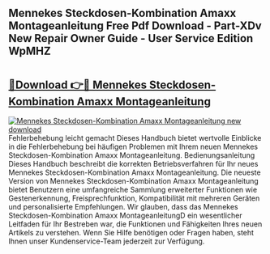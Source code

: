 ## Mennekes Steckdosen-Kombination Amaxx Montageanleitung Free Pdf Download - Part-XDv New Repair Owner Guide - User Service Edition WpMHZ

# <h2><a href="http://df7py9d.blite.top/?on=Mennekes+Steckdosen-Kombination+Amaxx+Montageanleitung">🔗Download 👉🔴 Mennekes Steckdosen-Kombination Amaxx Montageanleitung</a></h2>

[![Mennekes Steckdosen-Kombination Amaxx Montageanleitung new download](https://i.imgur.com/lujVjoI.png)](http://df7py9d.blite.top/?on=Mennekes+Steckdosen-Kombination+Amaxx+Montageanleitung)
Fehlerbehebung leicht gemacht Dieses Handbuch bietet wertvolle Einblicke in die Fehlerbehebung bei häufigen Problemen mit Ihrem neuen Mennekes Steckdosen-Kombination Amaxx Montageanleitung. Bedienungsanleitung Dieses Handbuch beschreibt die korrekten Betriebsverfahren für Ihr neues Mennekes Steckdosen-Kombination Amaxx Montageanleitung. Die neueste Version von Mennekes Steckdosen-Kombination Amaxx Montageanleitung bietet Benutzern eine umfangreiche Sammlung erweiterter Funktionen wie Gestenerkennung, Freisprechfunktion, Kompatibilität mit mehreren Geräten und personalisierte Empfehlungen. Wir glauben, dass das Mennekes Steckdosen-Kombination Amaxx MontageanleitungD ein wesentlicher Leitfaden für Ihr Bestreben war, die Funktionen und Fähigkeiten Ihres neuen Artikels zu verstehen. Wenn Sie Hilfe benötigen oder Fragen haben, steht Ihnen unser Kundenservice-Team jederzeit zur Verfügung.
